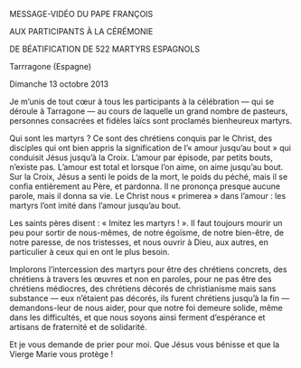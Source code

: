 MESSAGE-VIDÉO DU PAPE FRANÇOIS

AUX PARTICIPANTS À LA CÉRÉMONIE

DE BÉATIFICATION DE 522 MARTYRS ESPAGNOLS

Tarrragone (Espagne)

Dimanche 13 octobre 2013

Je m’unis de tout cœur à tous les participants à la célébration — qui se déroule à Tarragone — au cours de laquelle un grand nombre de pasteurs, personnes consacrées et fidèles laïcs sont proclamés bienheureux martyrs.

Qui sont les martyrs ? Ce sont des chrétiens conquis par le Christ, des disciples qui ont bien appris la signification de l’« amour jusqu’au bout » qui conduisit Jésus jusqu’à la Croix. L’amour par épisode, par petits bouts, n’existe pas. L’amour est total et lorsque l’on aime, on aime jusqu’au bout. Sur la Croix, Jésus a senti le poids de la mort, le poids du péché, mais il se confia entièrement au Père, et pardonna. Il ne prononça presque aucune parole, mais il donna sa vie. Le Christ nous « primerea » dans l’amour : les martyrs l’ont imité dans l’amour jusqu’au bout.

Les saints pères disent : « Imitez les martyrs ! ». Il faut toujours mourir un peu pour sortir de nous-mêmes, de notre égoïsme, de notre bien-être, de notre paresse, de nos tristesses, et nous ouvrir à Dieu, aux autres, en particulier à ceux qui en ont le plus besoin.

Implorons l’intercession des martyrs pour être des chrétiens concrets, des chrétiens à travers les œuvres et non en paroles, pour ne pas être des chrétiens médiocres, des chrétiens décorés de christianisme mais sans substance — eux n’étaient pas décorés, ils furent chrétiens jusqu’à la fin — demandons-leur de nous aider, pour que notre foi demeure solide, même dans les difficultés, et que nous soyons ainsi ferment d’espérance et artisans de fraternité et de solidarité.

Et je vous demande de prier pour moi. Que Jésus vous bénisse et que la Vierge Marie vous protège !